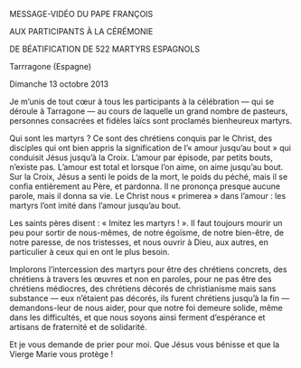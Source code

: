 MESSAGE-VIDÉO DU PAPE FRANÇOIS

AUX PARTICIPANTS À LA CÉRÉMONIE

DE BÉATIFICATION DE 522 MARTYRS ESPAGNOLS

Tarrragone (Espagne)

Dimanche 13 octobre 2013

Je m’unis de tout cœur à tous les participants à la célébration — qui se déroule à Tarragone — au cours de laquelle un grand nombre de pasteurs, personnes consacrées et fidèles laïcs sont proclamés bienheureux martyrs.

Qui sont les martyrs ? Ce sont des chrétiens conquis par le Christ, des disciples qui ont bien appris la signification de l’« amour jusqu’au bout » qui conduisit Jésus jusqu’à la Croix. L’amour par épisode, par petits bouts, n’existe pas. L’amour est total et lorsque l’on aime, on aime jusqu’au bout. Sur la Croix, Jésus a senti le poids de la mort, le poids du péché, mais il se confia entièrement au Père, et pardonna. Il ne prononça presque aucune parole, mais il donna sa vie. Le Christ nous « primerea » dans l’amour : les martyrs l’ont imité dans l’amour jusqu’au bout.

Les saints pères disent : « Imitez les martyrs ! ». Il faut toujours mourir un peu pour sortir de nous-mêmes, de notre égoïsme, de notre bien-être, de notre paresse, de nos tristesses, et nous ouvrir à Dieu, aux autres, en particulier à ceux qui en ont le plus besoin.

Implorons l’intercession des martyrs pour être des chrétiens concrets, des chrétiens à travers les œuvres et non en paroles, pour ne pas être des chrétiens médiocres, des chrétiens décorés de christianisme mais sans substance — eux n’étaient pas décorés, ils furent chrétiens jusqu’à la fin — demandons-leur de nous aider, pour que notre foi demeure solide, même dans les difficultés, et que nous soyons ainsi ferment d’espérance et artisans de fraternité et de solidarité.

Et je vous demande de prier pour moi. Que Jésus vous bénisse et que la Vierge Marie vous protège !